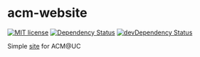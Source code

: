 # acm-website
[![MIT license](http://img.shields.io/badge/license-MIT-brightgreen.svg)](http://opensource.org/licenses/MIT)
[![Dependency Status](https://david-dm.org/acmatuc/acm-website.svg)](https://david-dm.org/acmatuc/acm-website)
[![devDependency Status](https://david-dm.org/acmatuc/acm-website/dev-status.svg)](https://david-dm.org/acmatuc/acm-website#info=devDependencies)

Simple [site](https://acm-website.herokuapp.com) for ACM@UC
